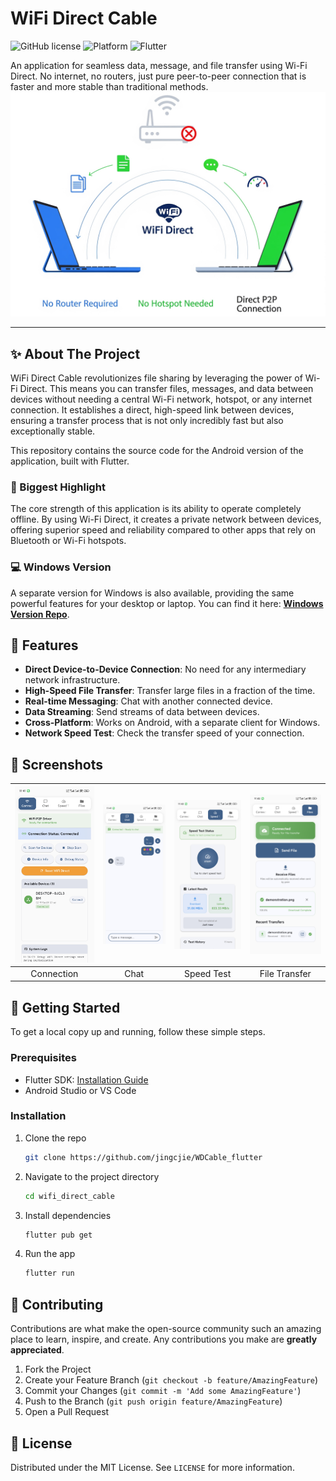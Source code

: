 # WiFi Direct Cable

![GitHub license](https://img.shields.io/badge/license-MIT-blue.svg)
![Platform](https://img.shields.io/badge/platform-Android%20%7C%20Windows-brightgreen)
![Flutter](https://img.shields.io/badge/Made%20with-Flutter-blue.svg)

An application for seamless data, message, and file transfer using Wi-Fi Direct. No internet, no routers, just pure peer-to-peer connection that is faster and more stable than traditional methods.
![Biggest Highlight](./assets/demonstration.png)


---

## ✨ About The Project

WiFi Direct Cable revolutionizes file sharing by leveraging the power of Wi-Fi Direct. This means you can transfer files, messages, and data between devices without needing a central Wi-Fi network, hotspot, or any internet connection. It establishes a direct, high-speed link between devices, ensuring a transfer process that is not only incredibly fast but also exceptionally stable.

This repository contains the source code for the Android version of the application, built with Flutter.

### 🚀 Biggest Highlight

The core strength of this application is its ability to operate completely offline. By using Wi-Fi Direct, it creates a private network between devices, offering superior speed and reliability compared to other apps that rely on Bluetooth or Wi-Fi hotspots.

### 💻 Windows Version

A separate version for Windows is also available, providing the same powerful features for your desktop or laptop. You can find it here: [**Windows Version Repo**](https://github.com/jingcjie/WDCableWUI).

## 🌟 Features

*   **Direct Device-to-Device Connection**: No need for any intermediary network infrastructure.
*   **High-Speed File Transfer**: Transfer large files in a fraction of the time.
*   **Real-time Messaging**: Chat with another connected device.
*   **Data Streaming**: Send streams of data between devices.
*   **Cross-Platform**: Works on Android, with a separate client for Windows.
*   **Network Speed Test**: Check the transfer speed of your connection.

## 📸 Screenshots

| <img src="assets/s1.jpg" alt="Connection Tab" width="200"> | <img src="assets/s2.jpg" alt="Chat Tab" width="200"> | <img src="assets/s3.jpg" alt="Speed Test Tab" width="200"> | <img src="assets/s4.jpg" alt="File Transfer Tab" width="200"> |
| :---: | :---: | :---: | :---: |
| Connection | Chat  | Speed Test | File Transfer |

## 🏁 Getting Started

To get a local copy up and running, follow these simple steps.

### Prerequisites

*   Flutter SDK: [Installation Guide](https://flutter.dev/docs/get-started/install)
*   Android Studio or VS Code

### Installation

1.  Clone the repo
    ```sh
    git clone https://github.com/jingcjie/WDCable_flutter
    ```
2.  Navigate to the project directory
    ```sh
    cd wifi_direct_cable
    ```
3.  Install dependencies
    ```sh
    flutter pub get
    ```
4.  Run the app
    ```sh
    flutter run
    ```

## 🤝 Contributing

Contributions are what make the open-source community such an amazing place to learn, inspire, and create. Any contributions you make are **greatly appreciated**.

1.  Fork the Project
2.  Create your Feature Branch (`git checkout -b feature/AmazingFeature`)
3.  Commit your Changes (`git commit -m 'Add some AmazingFeature'`)
4.  Push to the Branch (`git push origin feature/AmazingFeature`)
5.  Open a Pull Request

## 📜 License

Distributed under the MIT License. See `LICENSE` for more information.

